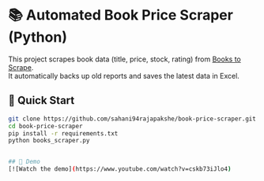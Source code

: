 # 📚 Automated Book Price Scraper (Python)

This project scrapes book data (title, price, stock, rating) from [Books to Scrape](https://books.toscrape.com).  
It automatically backs up old reports and saves the latest data in Excel.

## 🚀 Quick Start
```bash
git clone https://github.com/sahani94rajapakshe/book-price-scraper.git
cd book-price-scraper
pip install -r requirements.txt
python books_scraper.py


## 🎥 Demo
[![Watch the demo](https://www.youtube.com/watch?v=cskb73iJlo4)
